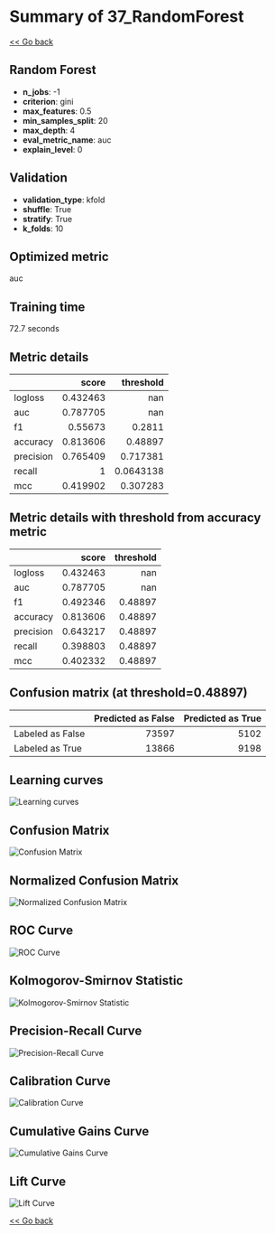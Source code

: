 # Summary of 37_RandomForest

[<< Go back](../README.md)


## Random Forest
- **n_jobs**: -1
- **criterion**: gini
- **max_features**: 0.5
- **min_samples_split**: 20
- **max_depth**: 4
- **eval_metric_name**: auc
- **explain_level**: 0

## Validation
 - **validation_type**: kfold
 - **shuffle**: True
 - **stratify**: True
 - **k_folds**: 10

## Optimized metric
auc

## Training time

72.7 seconds

## Metric details
|           |    score |   threshold |
|:----------|---------:|------------:|
| logloss   | 0.432463 | nan         |
| auc       | 0.787705 | nan         |
| f1        | 0.55673  |   0.2811    |
| accuracy  | 0.813606 |   0.48897   |
| precision | 0.765409 |   0.717381  |
| recall    | 1        |   0.0643138 |
| mcc       | 0.419902 |   0.307283  |


## Metric details with threshold from accuracy metric
|           |    score |   threshold |
|:----------|---------:|------------:|
| logloss   | 0.432463 |   nan       |
| auc       | 0.787705 |   nan       |
| f1        | 0.492346 |     0.48897 |
| accuracy  | 0.813606 |     0.48897 |
| precision | 0.643217 |     0.48897 |
| recall    | 0.398803 |     0.48897 |
| mcc       | 0.402332 |     0.48897 |


## Confusion matrix (at threshold=0.48897)
|                  |   Predicted as False |   Predicted as True |
|:-----------------|---------------------:|--------------------:|
| Labeled as False |                73597 |                5102 |
| Labeled as True  |                13866 |                9198 |

## Learning curves
![Learning curves](learning_curves.png)
## Confusion Matrix

![Confusion Matrix](confusion_matrix.png)


## Normalized Confusion Matrix

![Normalized Confusion Matrix](confusion_matrix_normalized.png)


## ROC Curve

![ROC Curve](roc_curve.png)


## Kolmogorov-Smirnov Statistic

![Kolmogorov-Smirnov Statistic](ks_statistic.png)


## Precision-Recall Curve

![Precision-Recall Curve](precision_recall_curve.png)


## Calibration Curve

![Calibration Curve](calibration_curve_curve.png)


## Cumulative Gains Curve

![Cumulative Gains Curve](cumulative_gains_curve.png)


## Lift Curve

![Lift Curve](lift_curve.png)



[<< Go back](../README.md)
